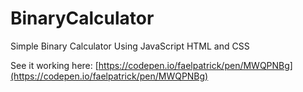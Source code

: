 # BinaryCalculator
Simple Binary Calculator Using JavaScript HTML and CSS

See it working here: [https://codepen.io/faelpatrick/pen/MWQPNBg](https://codepen.io/faelpatrick/pen/MWQPNBg)
